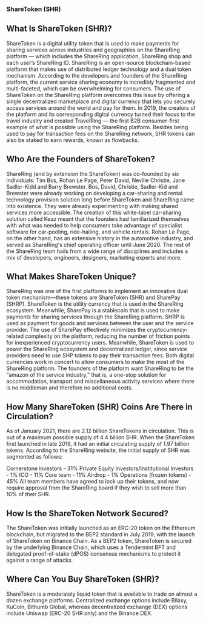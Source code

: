 
















### ShareToken (SHR)
## What Is ShareToken (SHR)?
ShareToken is a digital utility token that is used to make payments for sharing services across industries and geographies on the ShareRing platform — which includes the ShareRing application, ShareRing shop and each user’s ShareRing ID.
ShareRing is an open-source blockchain-based platform that makes use of distributed ledger technology and a dual token mechanism.
According to the developers and founders of the ShareRing platform, the current service sharing economy is incredibly fragmented and multi-faceted, which can be overwhelming for consumers. The use of ShareToken on the ShareRing platform overcomes this issue by offering a single decentralized marketplace and digital currency that lets you securely access services around the world and pay for them.
In 2019, the creators of the platform and its corresponding digital currency turned their focus to the travel industry and created TravelRing — the first B2B consumer-first example of what is possible using the ShareRing platform.
Besides being used to pay for transaction fees on the ShareRing network, SHR tokens can also be staked to earn rewards, known as flowbacks.

## Who Are the Founders of ShareToken?
ShareRing (and by extension the ShareToken) was co-founded by six individuals: Tim Bos, Rohan Le Page, Peter David, Neville Christie, Jane Sadler-Kidd and Barry Brewster.
Bos, David, Christie, Sadler-Kid and Brewster were already working on developing a car-sharing and rental technology provision solution long before ShareToken and ShareRing came into existence. They were already experimenting with making shared services more accessible. The creation of this white-label car-sharing solution called Keaz meant that the founders had familiarized themselves with what was needed to help consumers take advantage of specialist software for car-pooling, ride-hailing, and vehicle rentals.
Rohan Le Page, on the other hand, has an extensive history in the automotive industry, and served as ShareRing's chief operating officer until June 2020.
The rest of the ShareRing team hails from a wide range of disciplines and includes a mix of developers, engineers, designers, marketing experts and more.

## What Makes ShareToken Unique?
ShareRing was one of the first platforms to implement an innovative dual token mechanism—these tokens are ShareToken (SHR) and SharePay (SHRP).
ShareToken is the utility currency that is used in the ShareRing ecosystem. Meanwhile, SharePay is a stablecoin that is used to make payments for sharing services through the ShareRing platform.
SHRP is used as payment for goods and services between the user and the service provider. The use of SharePay effectively minimizes the cryptocurrency-related complexity on the platform, reducing the number of friction points for inexperienced cryptocurrency users.
Meanwhile, ShareToken is used to power the ShareRing ecosystem and decentralized ledger, since service providers need to use SHP tokens to pay their transaction fees.
Both digital currencies work in concert to allow consumers to make the most of the ShareRing platform. The founders of the platform want ShareRing to be the “amazon of the service industry,” that is, a one-stop solution for accommodation, transport and miscellaneous activity services where there is no middleman and therefore no additional costs.

## How Many ShareToken (SHR) Coins Are There in Circulation?
As of January 2021, there are 2.12 billion ShareTokens in circulation. This is out of a maximum possible supply of 4.4 billion SHR.
When the ShareToken first launched in late 2019, it had an initial circulating supply of 1.97 billion tokens. According to the ShareRing website, the initial supply of SHR was segmented as follows:

Cornerstone investors - 31%
Private Equity Investors/Institutional Investors - 1%
ICO - 11%
Core team - 11%
Airdrop - 1%
Operations (frozen tokens) - 45%
All team members have agreed to lock up their tokens, and now require approval from the ShareRing board if they wish to sell more than 10% of their SHR.

## How Is the ShareToken Network Secured?
The ShareToken was initially launched as an ERC-20 token on the Ethereum blockchain, but migrated to the BEP2 standard in July 2019, with the launch of ShareToken on Binance Chain.
As a BEP2 token, ShareToken is secured by the underlying Binance Chain, which uses a Tendermint BFT and delegated proof-of-stake (dPOS) consensus mechanisms to protect it against a range of attacks.

## Where Can You Buy ShareToken (SHR)?
ShareToken is a moderately liquid token that is available to trade on almost a dozen exchange platforms. Centralized exchange options include Bilaxy, KuCoin, Bithumb Global, whereas decentralized exchange (DEX) options include Uniswap (ERC-20 SHR only) and the Binance DEX.


